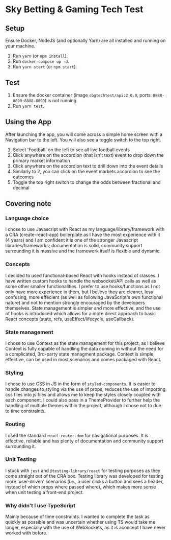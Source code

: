 # Sky Betting & Gaming Tech Test

## Setup

Ensure Docker, NodeJS (and optionally Yarn) are all installed and running on your machine.

1. Run `yarn` (or `npm install`).
2. Run `docker-compose up -d`.
3. Run `yarn start` (or `npm start`).

## Test

1. Ensure the docker container (image `sbgtechtest/api:2.0.0`, ports: `8888-8890:8888-8890`) is not running.
2. Run `yarn test`.

## Using the App

After launching the app, you will come across a simple home screen with a Navigation bar to the left. You will also see a toggle switch to the top right.

1. Select 'Football' on the left to see all live football events
2. Click anywhere on the accordion (that isn't text) event to drop down the primary market information
3. Click anywhere on the accordion text to drill down into the event details
4. Similarly to 2, you can click on the event markets accordion to see the outcomes
5. Toggle the top right switch to change the odds between fractional and decimal

## Covering note

### Language choice

I chose to use Javascript with React as my language/library/framework with a CRA (create-react-app) boilerplate as I have the most experience with it (4 years) and I am confident it is one of the stronger Javascript libraries/frameworks; documentation is solid, community support surrounding it is massive and the framework itself is flexible and dynamic.

### Concepts

I decided to used functional-based React with hooks instead of classes. I have written custom hooks to handle the websocket/API calls as well as some other smaller functionalities. I prefer to use hooks/functions as I not only have more experience in them, but I believe they are cleaner, less confusing, more effecient (as well as following JavaScript's own functional nature) and not to mention strongly encouraged by the developers themselves. State management is simpler and more effective, and the use of hooks is introduced which allows for a more direct approach to basic React concepts (state, refs, useEffect/lifecycle, useCallback).

### State management

I chose to use Context as the state management for this project, as I believe Context is fully capable of handling the data coming in without the need for a complicated, 3rd-party state managment package. Context is simple, effective, can be used in most scenarios and comes packaged with React.

### Styling

I chose to use CSS in JS in the form of `styled-components`. It is easier to handle changes to styling via the use of props, reduces the use of importing css files into js files and allows me to keep the styles closely coupled with each component. I could also pass in a ThemeProvider to further help the handling of multiple themes within the project, although I chose not to due to time constraints.

### Routing

I used the standard `react-router-dom` for navigational purposes. It is effective, reliable and has plenty of documentation and community support surrounding it.

### Unit Testing

I stuck with `jest` and `@testing-library/react` for testing purposes as they come straight out of the CRA box. Testing library was developed for testing more 'user-driven' scenarios (i.e., a user clicks a button and sees a header, instead of which props where passed where), which makes more sense when unit testing a front-end project.

### Why didn't I use TypeScript

Mainly because of time constraints. I wanted to complete the task as quickly as possible and was uncertain whether using TS would take me longer, especially with the use of WebSockets, as it is aconcept I have never worked with before.
